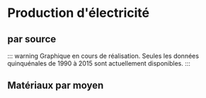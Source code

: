 # Production d'électricité

## par source

::: warning
Graphique en cours de réalisation. Seules les données quinquénales de 1990 à 2015 sont actuellement disponibles.
:::

<Monde-ProdElec-Sources />

## Matériaux par moyen

<Monde-ProdElec-Materiaux />
